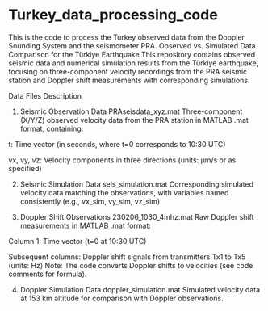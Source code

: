 # Turkey_data_processing_code
This is the code to process the Turkey observed data from the Doppler Sounding System and the seismometer PRA.
Observed vs. Simulated Data Comparison for the Türkiye Earthquake
This repository contains observed seismic data and numerical simulation results from the Türkiye earthquake, focusing on three-component velocity recordings from the PRA seismic station and Doppler shift measurements with corresponding simulations.

Data Files Description
1. Seismic Observation Data
PRAseisdata_xyz.mat
Three-component (X/Y/Z) observed velocity data from the PRA station in MATLAB .mat format, containing:

t: Time vector (in seconds, where t=0 corresponds to 10:30 UTC)

vx, vy, vz: Velocity components in three directions (units: μm/s or as specified)

2. Seismic Simulation Data
seis_simulation.mat
Corresponding simulated velocity data matching the observations, with variables named consistently (e.g., vx_sim, vy_sim, vz_sim).

3. Doppler Shift Observations
230206_1030_4mhz.mat
Raw Doppler shift measurements in MATLAB .mat format:

Column 1: Time vector (t=0 at 10:30 UTC)

Subsequent columns: Doppler shift signals from transmitters Tx1 to Tx5 (units: Hz)
Note: The code converts Doppler shifts to velocities (see code comments for formula).

4. Doppler Simulation Data
doppler_simulation.mat
Simulated velocity data at 153 km altitude for comparison with Doppler observations.

